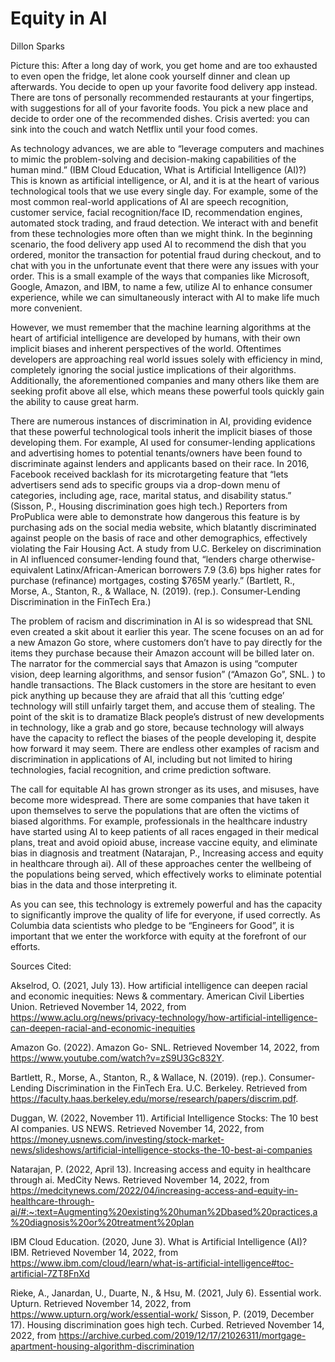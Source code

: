 # Equity in AI

Dillon Sparks

Picture this: After a long day of work, you get home and are too exhausted to even open the fridge, let alone cook yourself dinner and clean up afterwards. You decide to open up your favorite food delivery app instead. There are tons of personally recommended restaurants at your fingertips, with suggestions for all of your favorite foods. You pick a new place and decide to order one of the recommended dishes. Crisis averted: you can sink into the couch and watch Netflix until your food comes. 

As technology advances, we are able to “leverage computers and machines to mimic the problem-solving and decision-making capabilities of the human mind.” (IBM Cloud Education, What is Artificial Intelligence (AI)?) This is known as artificial intelligence,  or AI, and it is at the heart of various technological tools that we use every single day. For example, some of the most common real-world applications of AI are speech recognition, customer service, facial recognition/face ID, recommendation engines, automated stock trading, and fraud detection. We interact with and benefit from these technologies more often than we might think. In the beginning scenario, the food delivery app used AI to recommend the dish that you ordered, monitor the transaction for potential fraud during checkout, and to chat with you in the unfortunate event that there were any issues with your order. This is a small example of the ways that companies like Microsoft, Google, Amazon, and IBM, to name a few, utilize AI to enhance consumer experience, while we can simultaneously interact with AI to make life much more convenient. 

However, we must remember that the machine learning algorithms at the heart of artificial intelligence are developed by humans, with their own implicit biases and inherent perspectives of the world. Oftentimes developers are approaching real world issues solely with efficiency in mind, completely ignoring the social justice implications of their algorithms. Additionally, the aforementioned companies and many others like them are seeking profit above all else, which means these powerful tools quickly gain the ability to cause great harm. 

There are numerous instances of discrimination in AI, providing evidence that these powerful technological tools inherit the implicit biases of those developing them. For example, AI used for consumer-lending applications and advertising homes to potential tenants/owners have been found to discriminate against lenders and applicants based on their race. In 2016, Facebook received backlash for its microtargeting feature that “lets advertisers send ads to specific groups via a drop-down menu of categories, including age, race, marital status, and disability status.” (Sisson, P., Housing discrimination goes high tech.) Reporters from ProPublica were able to demonstrate how dangerous this feature is by purchasing ads on the social media website, which blatantly discriminated against people on the basis of race and other demographics, effectively violating the Fair Housing Act. A study from U.C. Berkeley on discrimination in AI influenced consumer-lending found that, “lenders charge otherwise-equivalent Latinx/African-American borrowers 7.9 (3.6) bps higher rates for purchase (refinance) mortgages, costing $765M yearly.” (Bartlett, R., Morse, A., Stanton, R., & Wallace, N. (2019). (rep.). Consumer-Lending Discrimination in the FinTech Era.)

The problem of racism and discrimination in AI is so widespread that SNL even created a skit about it earlier this year. The scene focuses on an ad for a new Amazon Go store, where customers don’t have to pay directly for the items they purchase because their Amazon account will be billed later on. The narrator for the commercial says that Amazon is using “computer vision, deep learning algorithms, and sensor fusion” (“Amazon Go”, SNL. ) to handle transactions. The Black customers in the store are hesitant to even pick anything up because they are afraid that all this ‘cutting edge’ technology will still unfairly target them, and accuse them of stealing. The point of the skit is to dramatize Black people’s distrust of new developments in technology, like a grab and go store, because technology will always have the capacity to reflect the biases of the people developing it, despite how forward it may seem. There are endless other examples of racism and discrimination in applications of AI, including but not limited to hiring technologies, facial recognition, and crime prediction software. 

The call for equitable AI has grown stronger as its uses, and misuses, have become more widespread. There are some companies that have taken it upon themselves to serve the populations that are often the victims of biased algorithms. For example, professionals in the healthcare industry have started using AI to keep patients of all races engaged in their medical plans, treat and avoid opioid abuse, increase vaccine equity, and eliminate bias in diagnosis and treatment (Natarajan, P., Increasing access and equity in healthcare through ai). All of these approaches center the wellbeing of the populations being served, which effectively works to eliminate potential bias in the data and those interpreting it. 

As you can see, this technology is extremely powerful and has the capacity to significantly improve the quality of life for everyone, if used correctly. As Columbia data scientists who pledge to be “Engineers for Good”, it is important that we enter the workforce with equity at the forefront of our efforts. 





Sources Cited:

Akselrod, O. (2021, July 13). How artificial intelligence can deepen racial and economic inequities: News & commentary. American Civil Liberties Union. Retrieved November 14, 2022, from https://www.aclu.org/news/privacy-technology/how-artificial-intelligence-can-deepen-racial-and-economic-inequities 

Amazon Go. (2022). Amazon Go- SNL. Retrieved November 14, 2022, from https://www.youtube.com/watch?v=zS9U3Gc832Y. 

Bartlett, R., Morse, A., Stanton, R., & Wallace, N. (2019). (rep.). Consumer-Lending Discrimination in the FinTech Era. U.C. Berkeley. Retrieved from https://faculty.haas.berkeley.edu/morse/research/papers/discrim.pdf. 

Duggan, W. (2022, November 11). Artificial Intelligence Stocks: The 10 best AI companies. US NEWS. Retrieved November 14, 2022, from https://money.usnews.com/investing/stock-market-news/slideshows/artificial-intelligence-stocks-the-10-best-ai-companies 

Natarajan, P. (2022, April 13). Increasing access and equity in healthcare through ai. MedCity News. Retrieved November 14, 2022, from https://medcitynews.com/2022/04/increasing-access-and-equity-in-healthcare-through-ai/#:~:text=Augmenting%20existing%20human%2Dbased%20practices,a%20diagnosis%20or%20treatment%20plan 

IBM Cloud Education. (2020, June 3). What is Artificial Intelligence (AI)? IBM. Retrieved November 14, 2022, from https://www.ibm.com/cloud/learn/what-is-artificial-intelligence#toc-artificial-7ZT8FnXd 

Rieke, A., Janardan, U., Duarte, N., & Hsu, M. (2021, July 6). Essential work. Upturn. Retrieved November 14, 2022, from https://www.upturn.org/work/essential-work/ 
Sisson, P. (2019, December 17). Housing discrimination goes high tech. Curbed. Retrieved November 14, 2022, from https://archive.curbed.com/2019/12/17/21026311/mortgage-apartment-housing-algorithm-discrimination 






